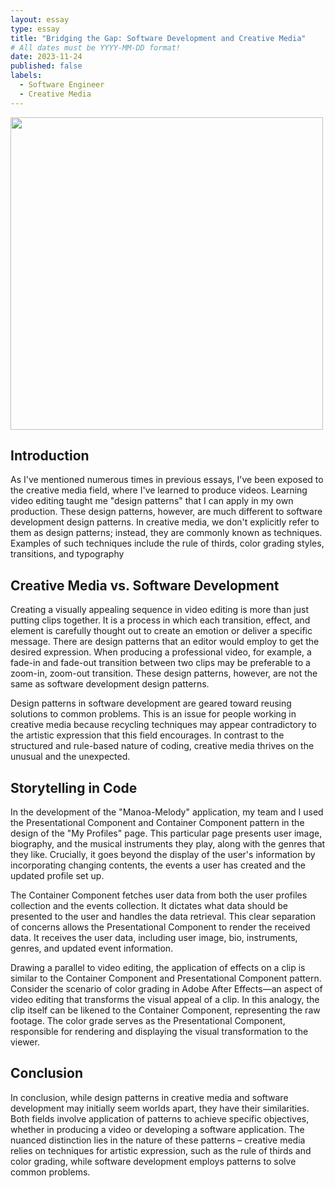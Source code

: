 ```yaml
---
layout: essay
type: essay
title: "Bridging the Gap: Software Development and Creative Media"
# All dates must be YYYY-MM-DD format!
date: 2023-11-24
published: false
labels:
  - Software Engineer
  - Creative Media
---
```

<img width="500px" class="rounded float-start pe-4" src="https://images.ctfassets.net/cnu0m8re1exe/53lGAXqNnH8FSqx4swl9HS/827016cbd0746e791e28f430ddebd9a4/artisticmind.jpg">

## Introduction

As I've mentioned numerous times in previous essays, I've been exposed to the creative media field, where I've learned to produce videos. Learning video editing taught me "design patterns" that I can apply in my own production. These design patterns, however, are much different to software development design patterns. In creative media, we don't explicitly refer to them as design patterns; instead, they are commonly known as techniques. Examples of such techniques include the rule of thirds, color grading styles, transitions, and typography

## Creative Media vs. Software Development
Creating a visually appealing sequence in video editing is more than just putting clips together. It is a process in which each transition, effect, and element is carefully thought out to create an emotion or deliver a specific message. There are design patterns that an editor would employ to get the desired expression. When producing a professional video, for example, a fade-in and fade-out transition between two clips may be preferable to a zoom-in, zoom-out transition. These design patterns, however, are not the same as software development design patterns.

Design patterns in software development are geared toward reusing solutions to common problems. This is an issue for people working in creative media because recycling techniques may appear contradictory to the artistic expression that this field encourages. In contrast to the structured and rule-based nature of coding, creative media thrives on the unusual and the unexpected.

## Storytelling in Code

In the development of the "Manoa-Melody" application, my team and I used the Presentational Component and Container Component pattern in the design of the "My Profiles" page. This particular page presents user image, biography, and the musical instruments they play, along with the genres that they like. Crucially, it goes beyond the display of the user's information by incorporating changing contents, the events a user has created and the updated profile set up.

The Container Component fetches user data from both the user profiles collection and the events collection. It dictates what data should be presented to the user and handles the data retrieval. This clear separation of concerns allows the Presentational Component to render the received data. It receives the user data, including user image, bio, instruments, genres, and updated event information.

Drawing a parallel to video editing, the application of effects on a clip is similar to the Container Component and Presentational Component pattern. Consider the scenario of color grading in Adobe After Effects—an aspect of video editing that transforms the visual appeal of a clip. In this analogy, the clip itself can be likened to the Container Component, representing the raw footage. The color grade serves as the Presentational Component, responsible for rendering and displaying the visual transformation to the viewer.

## Conclusion

In conclusion, while design patterns in creative media and software development may initially seem worlds apart, they have their similarities. Both fields involve application of patterns to achieve specific objectives, whether in producing a video or developing a software application. The nuanced distinction lies in the nature of these patterns – creative media relies on techniques for artistic expression, such as the rule of thirds and color grading, while software development employs patterns to solve common problems.